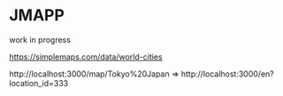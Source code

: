 # JMAPP

work in progress

https://simplemaps.com/data/world-cities

http://localhost:3000/map/Tokyo%20Japan => http://localhost:3000/en?location_id=333
